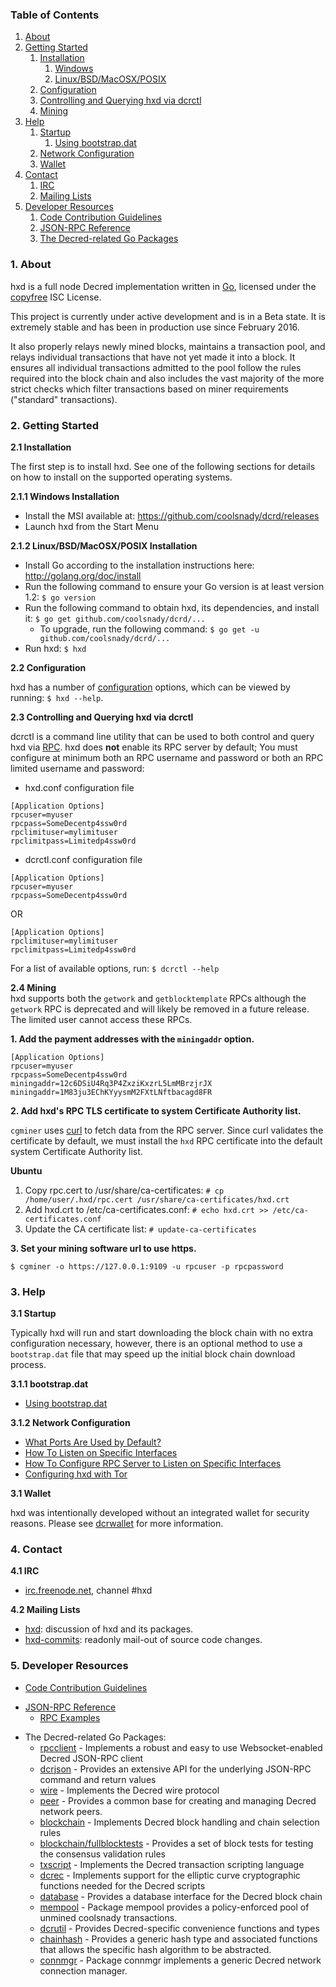 ### Table of Contents
1. [About](#About)
2. [Getting Started](#GettingStarted)
    1. [Installation](#Installation)
        1. [Windows](#WindowsInstallation)
        2. [Linux/BSD/MacOSX/POSIX](#PosixInstallation)
    2. [Configuration](#Configuration)
    3. [Controlling and Querying hxd via dcrctl](#DcrctlConfig)
    4. [Mining](#Mining)
3. [Help](#Help)
    1. [Startup](#Startup)
        1. [Using bootstrap.dat](#BootstrapDat)
    2. [Network Configuration](#NetworkConfig)
    3. [Wallet](#Wallet)
4. [Contact](#Contact)
    1. [IRC](#ContactIRC)
    2. [Mailing Lists](#MailingLists)
5. [Developer Resources](#DeveloperResources)
    1. [Code Contribution Guidelines](#ContributionGuidelines)
    2. [JSON-RPC Reference](#JSONRPCReference)
    3. [The Decred-related Go Packages](#GoPackages)

<a name="About" />

### 1. About
hxd is a full node Decred implementation written in [Go](http://golang.org),
licensed under the [copyfree](http://www.copyfree.org) ISC License.

This project is currently under active development and is in a Beta state. It is
extremely stable and has been in production use since February 2016.

It also properly relays newly mined blocks, maintains a transaction pool, and
relays individual transactions that have not yet made it into a block. It
ensures all individual transactions admitted to the pool follow the rules
required into the block chain and also includes the vast majority of the more
strict checks which filter transactions based on miner requirements ("standard"
transactions).

<a name="GettingStarted" />

### 2. Getting Started

<a name="Installation" />

**2.1 Installation**<br />

The first step is to install hxd.  See one of the following sections for
details on how to install on the supported operating systems.

<a name="WindowsInstallation" />

**2.1.1 Windows Installation**<br />

* Install the MSI available at: https://github.com/coolsnady/dcrd/releases
* Launch hxd from the Start Menu

<a name="PosixInstallation" />

**2.1.2 Linux/BSD/MacOSX/POSIX Installation**<br />

* Install Go according to the installation instructions here: http://golang.org/doc/install
* Run the following command to ensure your Go version is at least version 1.2: `$ go version`
* Run the following command to obtain hxd, its dependencies, and install it: `$ go get github.com/coolsnady/dcrd/...`<br />
  * To upgrade, run the following command: `$ go get -u github.com/coolsnady/dcrd/...`
* Run hxd: `$ hxd`

<a name="Configuration" />

**2.2 Configuration**<br />

hxd has a number of [configuration](http://godoc.org/github.com/coolsnady/hxd)
options, which can be viewed by running: `$ hxd --help`.

<a name="DcrctlConfig" />

**2.3 Controlling and Querying hxd via dcrctl**<br />

dcrctl is a command line utility that can be used to both control and query hxd
via [RPC](http://www.wikipedia.org/wiki/Remote_procedure_call).  hxd does
**not** enable its RPC server by default;  You must configure at minimum both an
RPC username and password or both an RPC limited username and password:

* hxd.conf configuration file
```
[Application Options]
rpcuser=myuser
rpcpass=SomeDecentp4ssw0rd
rpclimituser=mylimituser
rpclimitpass=Limitedp4ssw0rd
```
* dcrctl.conf configuration file
```
[Application Options]
rpcuser=myuser
rpcpass=SomeDecentp4ssw0rd
```
OR
```
[Application Options]
rpclimituser=mylimituser
rpclimitpass=Limitedp4ssw0rd
```
For a list of available options, run: `$ dcrctl --help`

<a name="Mining" />

**2.4 Mining**<br />
hxd supports both the `getwork` and `getblocktemplate` RPCs although the
`getwork` RPC is deprecated and will likely be removed in a future release.
The limited user cannot access these RPCs.<br />

**1. Add the payment addresses with the `miningaddr` option.**<br />

```
[Application Options]
rpcuser=myuser
rpcpass=SomeDecentp4ssw0rd
miningaddr=12c6DSiU4Rq3P4ZxziKxzrL5LmMBrzjrJX
miningaddr=1M83ju3EChKYyysmM2FXtLNftbacagd8FR
```

**2. Add hxd's RPC TLS certificate to system Certificate Authority list.**<br />

`cgminer` uses [curl](http://curl.haxx.se/) to fetch data from the RPC server.
Since curl validates the certificate by default, we must install the `hxd` RPC
certificate into the default system Certificate Authority list.

**Ubuntu**<br />

1. Copy rpc.cert to /usr/share/ca-certificates: `# cp /home/user/.hxd/rpc.cert /usr/share/ca-certificates/hxd.crt`<br />
2. Add hxd.crt to /etc/ca-certificates.conf: `# echo hxd.crt >> /etc/ca-certificates.conf`<br />
3. Update the CA certificate list: `# update-ca-certificates`<br />

**3. Set your mining software url to use https.**<br />

`$ cgminer -o https://127.0.0.1:9109 -u rpcuser -p rpcpassword`

<a name="Help" />

### 3. Help

<a name="Startup" />

**3.1 Startup**<br />

Typically hxd will run and start downloading the block chain with no extra
configuration necessary, however, there is an optional method to use a
`bootstrap.dat` file that may speed up the initial block chain download process.

<a name="BootstrapDat" />

**3.1.1 bootstrap.dat**<br />
* [Using bootstrap.dat](https://github.com/coolsnady/dcrd/tree/master/docs/using_bootstrap_dat.md)

<a name="NetworkConfig" />

**3.1.2 Network Configuration**<br />
* [What Ports Are Used by Default?](https://github.com/coolsnady/dcrd/tree/master/docs/default_ports.md)
* [How To Listen on Specific Interfaces](https://github.com/coolsnady/dcrd/tree/master/docs/configure_peer_server_listen_interfaces.md)
* [How To Configure RPC Server to Listen on Specific Interfaces](https://github.com/coolsnady/dcrd/tree/master/docs/configure_rpc_server_listen_interfaces.md)
* [Configuring hxd with Tor](https://github.com/coolsnady/dcrd/tree/master/docs/configuring_tor.md)

<a name="Wallet" />

**3.1 Wallet**<br />

hxd was intentionally developed without an integrated wallet for security
reasons.  Please see [dcrwallet](https://github.com/coolsnady/dcrwallet) for more
information.

<a name="Contact" />

### 4. Contact

<a name="ContactIRC" />

**4.1 IRC**<br />
* [irc.freenode.net](irc://irc.freenode.net), channel #hxd

<a name="MailingLists" />

**4.2 Mailing Lists**<br />
* <a href="mailto:hxd+subscribe@opensource.conformal.com">hxd</a>: discussion
  of hxd and its packages.
* <a href="mailto:hxd-commits+subscribe@opensource.conformal.com">hxd-commits</a>:
  readonly mail-out of source code changes.

<a name="DeveloperResources" />

### 5. Developer Resources

<a name="ContributionGuidelines" />

* [Code Contribution Guidelines](https://github.com/coolsnady/dcrd/tree/master/docs/code_contribution_guidelines.md)
<a name="JSONRPCReference" />

* [JSON-RPC Reference](https://github.com/coolsnady/dcrd/tree/master/docs/json_rpc_api.md)
    * [RPC Examples](https://github.com/coolsnady/dcrd/tree/master/docs/json_rpc_api.md#ExampleCode)
<a name="GoPackages" />

* The Decred-related Go Packages:
  * [rpcclient](https://github.com/coolsnady/dcrd/tree/master/rpcclient) - Implements a
    robust and easy to use Websocket-enabled Decred JSON-RPC client
  * [dcrjson](https://github.com/coolsnady/dcrd/tree/master/dcrjson) - Provides an extensive API
    for the underlying JSON-RPC command and return values
  * [wire](https://github.com/coolsnady/dcrd/tree/master/wire) - Implements the
    Decred wire protocol
  * [peer](https://github.com/coolsnady/dcrd/tree/master/peer) -
    Provides a common base for creating and managing Decred network peers.
  * [blockchain](https://github.com/coolsnady/dcrd/tree/master/blockchain) -
    Implements Decred block handling and chain selection rules
  * [blockchain/fullblocktests](https://github.com/coolsnady/dcrd/tree/master/blockchain/fullblocktests) -
    Provides a set of block tests for testing the consensus validation rules
  * [txscript](https://github.com/coolsnady/dcrd/tree/master/txscript) -
    Implements the Decred transaction scripting language
  * [dcrec](https://github.com/coolsnady/dcrd/tree/master/dcrec) - Implements
    support for the elliptic curve cryptographic functions needed for the
    Decred scripts
  * [database](https://github.com/coolsnady/dcrd/tree/master/database) -
    Provides a database interface for the Decred block chain
  * [mempool](https://github.com/coolsnady/dcrd/tree/master/mempool) -
    Package mempool provides a policy-enforced pool of unmined coolsnady
    transactions.
  * [dcrutil](https://github.com/coolsnady/dcrd/tree/master/dcrutil) - Provides
    Decred-specific convenience functions and types
  * [chainhash](https://github.com/coolsnady/dcrd/tree/master/chaincfg/chainhash) -
    Provides a generic hash type and associated functions that allows the
    specific hash algorithm to be abstracted.
  * [connmgr](https://github.com/coolsnady/dcrd/tree/master/connmgr) -
    Package connmgr implements a generic Decred network connection manager.
